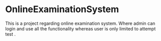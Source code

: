 # OnlineExaminationSystem
This is a project regarding online examination system. Where admin can login and use all the functionality whereas user is only limited to attempt test .
